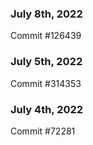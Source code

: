 ### July 8th, 2022

Commit #126439

### July 5th, 2022

Commit #314353


### July 4th, 2022

Commit #72281
